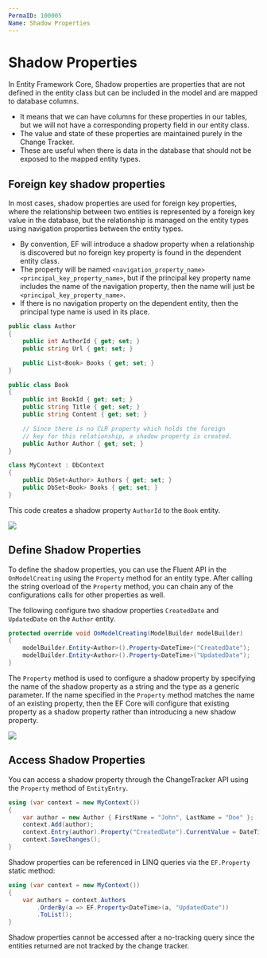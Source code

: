 ```yaml
---
PermaID: 100005
Name: Shadow Properties
---
```


# Shadow Properties

In Entity Framework Core, Shadow properties are properties that are not defined in the entity class but can be included in the model and are mapped to database columns. 

 - It means that we can have columns for these properties in our tables, but we will not have a corresponding property field in our entity class.
 - The value and state of these properties are maintained purely in the Change Tracker. 
 - These are useful when there is data in the database that should not be exposed to the mapped entity types.

## Foreign key shadow properties

In most cases, shadow properties are used for foreign key properties, where the relationship between two entities is represented by a foreign key value in the database, but the relationship is managed on the entity types using navigation properties between the entity types. 

 - By convention, EF will introduce a shadow property when a relationship is discovered but no foreign key property is found in the dependent entity class.
 - The property will be named `<navigation_property_name><principal_key_property_name>`, but if the principal key property name includes the name of the navigation property, then the name will just be `<principal_key_property_name>`. 
 - If there is no navigation property on the dependent entity, then the principal type name is used in its place.

```csharp
public class Author
{
    public int AuthorId { get; set; }
    public string Url { get; set; }

    public List<Book> Books { get; set; }
}

public class Book
{
    public int BookId { get; set; }
    public string Title { get; set; }
    public string Content { get; set; }

    // Since there is no CLR property which holds the foreign
    // key for this relationship, a shadow property is created.
    public Author Author { get; set; }
}

class MyContext : DbContext
{
    public DbSet<Author> Authors { get; set; }
    public DbSet<Book> Books { get; set; }
}
```

This code creates a shadow property `AuthorId` to the `Book` entity.

<img src="https://raw.githubusercontent.com/zzzprojects/learn-orm/master/tutorials/entity-framework-core-advanced-topics/images/shadow-properties-1.png">

## Define Shadow Properties

To define the shadow properties, you can use the Fluent API in the `OnModelCreating` using the `Property` method for an entity type. After calling the string overload of the `Property` method, you can chain any of the configurations calls for other properties as well.

The following configure two shadow properties `CreatedDate` and `UpdatedDate` on the `Author` entity.

```csharp
protected override void OnModelCreating(ModelBuilder modelBuilder)
{
    modelBuilder.Entity<Author>().Property<DateTime>("CreatedDate");
    modelBuilder.Entity<Author>().Property<DateTime>("UpdatedDate");
}
```

The `Property` method is used to configure a shadow property by specifying the name of the shadow property as a string and the type as a generic parameter. If the name specified in the `Property` method matches the name of an existing property, then the EF Core will configure that existing property as a shadow property rather than introducing a new shadow property.

<img src="https://raw.githubusercontent.com/zzzprojects/learn-orm/master/tutorials/entity-framework-core-advanced-topics/images/shadow-properties-2.png">

## Access Shadow Properties

You can access a shadow property through the ChangeTracker API using the `Property` method of `EntityEntry`.

```csharp
using (var context = new MyContext())
{
    var author = new Author { FirstName = "John", LastName = "Doe" };
    context.Add(author);
    context.Entry(author).Property("CreatedDate").CurrentValue = DateTime.UtcNow;
    context.SaveChanges();
}
```

Shadow properties can be referenced in LINQ queries via the `EF.Property` static method:

```csharp
using (var context = new MyContext())
{
    var authors = context.Authors
        .OrderBy(a => EF.Property<DateTime>(a, "UpdatedDate"))
        .ToList();
}
```

Shadow properties cannot be accessed after a no-tracking query since the entities returned are not tracked by the change tracker.